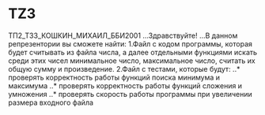 # TZ3
ТП2_ТЗ3_КОШКИН_МИХАИЛ_ББИ2001
...Здравствуйте!
...В данном репрезентории вы сможете найти:
1.Файл с кодом программы, которая будет считывать из файла числа, а далее отдельными функциями искать среди этих чисел минимальное число, максимальное число, считать их общую сумму и произведение.
2.Файл с тестами, которые будут:
..* проверять корректность работы функций поиска минимума и максимума
..* проверять корректность работы функций сложения и умножения
..* проверять скорость работы программы при увеличении размера входного файла
